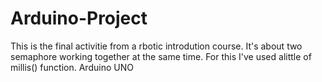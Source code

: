 # Arduino-Project
This is the final activitie from a rbotic introdution course. It's about two semaphore working together at the same time. For this I've used alittle of millis() function. Arduino UNO
